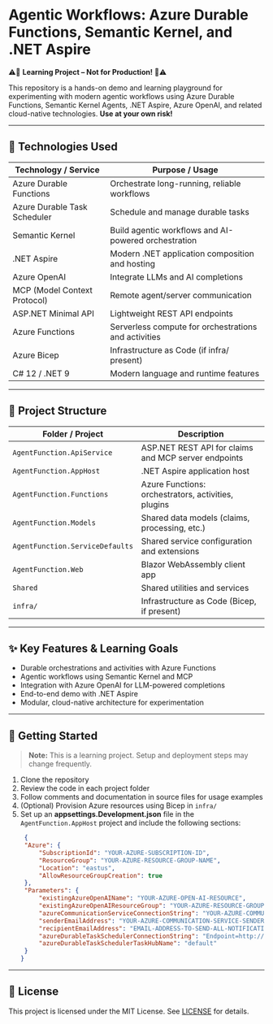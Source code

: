 
# Agentic Workflows: Azure Durable Functions, Semantic Kernel, and .NET Aspire

⚠️🚧 **Learning Project – Not for Production!** 🚧⚠️

This repository is a hands-on demo and learning playground for experimenting with modern agentic workflows using Azure Durable Functions, Semantic Kernel Agents, .NET Aspire, Azure OpenAI, and related cloud-native technologies. **Use at your own risk!**

---

## 🚀 Technologies Used

| Technology / Service           | Purpose / Usage                                      |
|-------------------------------|------------------------------------------------------|
| Azure Durable Functions        | Orchestrate long-running, reliable workflows         |
| Azure Durable Task Scheduler   | Schedule and manage durable tasks                    |
| Semantic Kernel                | Build agentic workflows and AI-powered orchestration |
| .NET Aspire                    | Modern .NET application composition and hosting      |
| Azure OpenAI                   | Integrate LLMs and AI completions                    |
| MCP (Model Context Protocol)   | Remote agent/server communication                    |
| ASP.NET Minimal API            | Lightweight REST API endpoints                       |
| Azure Functions                | Serverless compute for orchestrations and activities |
| Azure Bicep                    | Infrastructure as Code (if infra/ present)           |
| C# 12 / .NET 9                 | Modern language and runtime features                 |

---

## 📁 Project Structure

| Folder / Project                  | Description                                      |
|-----------------------------------|--------------------------------------------------|
| `AgentFunction.ApiService`        | ASP.NET REST API for claims and MCP server endpoints   |
| `AgentFunction.AppHost`           | .NET Aspire application host                      |
| `AgentFunction.Functions`         | Azure Functions: orchestrators, activities, plugins|
| `AgentFunction.Models`            | Shared data models (claims, processing, etc.)     |
| `AgentFunction.ServiceDefaults`   | Shared service configuration and extensions       |
| `AgentFunction.Web`               | Blazor WebAssembly client app                     |
| `Shared`                          | Shared utilities and services                     |
| `infra/`                          | Infrastructure as Code (Bicep, if present)        |

---

## ✨ Key Features & Learning Goals

- Durable orchestrations and activities with Azure Functions
- Agentic workflows using Semantic Kernel and MCP
- Integration with Azure OpenAI for LLM-powered completions
- End-to-end demo with .NET Aspire 
- Modular, cloud-native architecture for experimentation

---

## 🏁 Getting Started

> **Note:** This is a learning project. Setup and deployment steps may change frequently.

1. Clone the repository
1. Review the code in each project folder
1. Follow comments and documentation in source files for usage examples
1. (Optional) Provision Azure resources using Bicep in `infra/`
1. Set up an **appsettings.Development.json** file in the `AgentFunction.AppHost` project and include the following sections:
   ```json
    {
    "Azure": {
        "SubscriptionId": "YOUR-AZURE-SUBSCRIPTION-ID",
        "ResourceGroup": "YOUR-AZURE-RESOURCE-GROUP-NAME",
        "Location": "eastus",
        "AllowResourceGroupCreation": true
    },
    "Parameters": {
        "existingAzureOpenAIName": "YOUR-AZURE-OPEN-AI-RESOURCE",
        "existingAzureOpenAIResourceGroup": "YOUR-AZURE-RESOURCE-GROUP-NAME",
        "azureCommunicationServiceConnectionString": "YOUR-AZURE-COMMUNICATION-SERVICE-CONNECTION-STRING",
        "senderEmailAddress": "YOUR-AZURE-COMMUNICATION-SERVICE-SENDER-DO-NOT-REPLY-ADDRESS",
        "recipientEmailAddress": "EMAIL-ADDRESS-TO-SEND-ALL-NOTIFICATIONS",
        "azureDurableTaskSchedulerConnectionString": "Endpoint=http://localhost:8080;Authentication=None",
        "azureDurableTaskSchedulerTaskHubName": "default"
    }
   }
   ```

---

## 📄 License

This project is licensed under the MIT License. See [LICENSE](./LICENSE) for details.